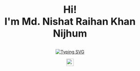 <p align="center" style="font-size:32px;">
  <b>
    Hi!<br>
    I'm Md. Nishat Raihan Khan Nijhum
  </b>
</p>

<p align="center">
  <a href="#">
    <img src="https://readme-typing-svg.demolab.com?font=Caveat&size=24&pause=500&center=true&vCenter=true&width=600&lines=Aspiring+Backend+Engineer;Growing+with+Every+Line+of+Code" alt="Typing SVG">
  </a>
</p>


<p align="center">
  <img src="https://media2.giphy.com/media/QssGEmpkyEOhBCb7e1/giphy.gif?cid=ecf05e47a0n3gi1bfqntqmob8g9aid1oyj2wr3ds3mg700bl&rid=giphy.gif" width="24">
</p>